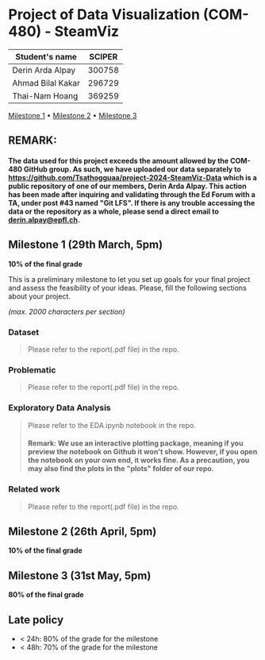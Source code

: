 # Project of Data Visualization (COM-480) - SteamViz

| Student's name | SCIPER |
| -------------- | ------ |
| Derin Arda Alpay | 300758 |
| Ahmad Bilal Kakar | 296729 |
| Thai-Nam Hoang | 369259 |

[Milestone 1](#milestone-1) • [Milestone 2](#milestone-2) • [Milestone 3](#milestone-3)

## REMARK:
#### The data used for this project exceeds the amount allowed by the COM-480 GitHub group. As such, we have uploaded our data separately to https://github.com/Tsathogguaa/project-2024-SteamViz-Data which is a public repository of one of our members, Derin Arda Alpay. This action has been made after inquiring and validating through the Ed Forum with a TA, under post #43 named "Git LFS". If there is any trouble accessing the data or the repository as a whole, please send a direct email to derin.alpay@epfl.ch.

## Milestone 1 (29th March, 5pm)

**10% of the final grade**

This is a preliminary milestone to let you set up goals for your final project and assess the feasibility of your ideas.
Please, fill the following sections about your project.

*(max. 2000 characters per section)*

### Dataset

> Please refer to the report(.pdf file) in the repo.

### Problematic

> Please refer to the report(.pdf file) in the repo.

### Exploratory Data Analysis

> Please refer to the EDA.ipynb notebook in the repo.
> #### Remark: We use an interactive plotting package, meaning if you preview the notebook on Github it won't show. However, if you open the notebook on your own end, it works fine. As a precaution, you may also find the plots in the "plots" folder of our repo.

### Related work


> Please refer to the report(.pdf file) in the repo.

## Milestone 2 (26th April, 5pm)

**10% of the final grade**


## Milestone 3 (31st May, 5pm)

**80% of the final grade**


## Late policy

- < 24h: 80% of the grade for the milestone
- < 48h: 70% of the grade for the milestone

